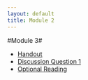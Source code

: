 ```yaml
---
layout: default
title: Module 2
---
```


#Module 3#


+ [Handout](Handout)
+ [Discussion Question 1](Essay)
+ [Optional Reading](/Teaching/Intro/Tolstoy.pdf)



